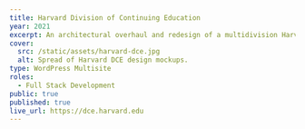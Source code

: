 ```yaml
---
title: Harvard Division of Continuing Education
year: 2021
excerpt: An architectural overhaul and redesign of a multidivision Harvard University college that extends a world class education to learners at every stage in life.
cover:
  src: /static/assets/harvard-dce.jpg
  alt: Spread of Harvard DCE design mockups.
type: WordPress Multisite
roles:
  - Full Stack Development
public: true
published: true
live_url: https://dce.harvard.edu
---
```

